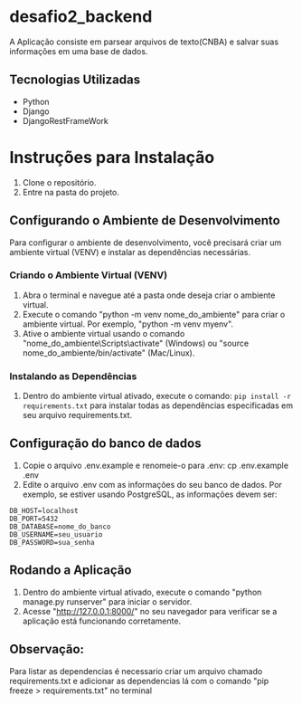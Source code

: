 # desafio2_backend

A Aplicação consiste em parsear arquivos de texto(CNBA) e salvar suas informações em uma base de dados.

## Tecnologias Utilizadas

- Python
- Django
- DjangoRestFrameWork

# Instruções para Instalação

1. Clone o repositório.
2. Entre na pasta do projeto.

## Configurando o Ambiente de Desenvolvimento

Para configurar o ambiente de desenvolvimento, você precisará criar um ambiente virtual (VENV) e instalar as dependências necessárias.

### Criando o Ambiente Virtual (VENV)

1. Abra o terminal e navegue até a pasta onde deseja criar o ambiente virtual.
2. Execute o comando "python -m venv nome_do_ambiente" para criar o ambiente virtual. Por exemplo, "python -m venv myenv".
3. Ative o ambiente virtual usando o comando "nome_do_ambiente\Scripts\activate" (Windows) ou "source nome_do_ambiente/bin/activate" (Mac/Linux).

### Instalando as Dependências

1. Dentro do ambiente virtual ativado, execute o comando:
   `pip install -r requirements.txt`
   para instalar todas as dependências especificadas em seu arquivo requirements.txt.

## Configuração do banco de dados

1. Copie o arquivo .env.example e renomeie-o para .env: cp .env.example .env
2. Edite o arquivo .env com as informações do seu banco de dados. Por exemplo, se estiver usando PostgreSQL, as informações devem ser:

```DB_DRIVER=django.db.backends.postgresql
DB_HOST=localhost
DB_PORT=5432
DB_DATABASE=nome_do_banco
DB_USERNAME=seu_usuario
DB_PASSWORD=sua_senha
```

## Rodando a Aplicação

1. Dentro do ambiente virtual ativado, execute o comando "python manage.py runserver" para iniciar o servidor.
2. Acesse "http://127.0.0.1:8000/" no seu navegador para verificar se a aplicação está funcionando corretamente.

## Observação:

Para listar as dependencias é necessario criar um arquivo chamado requirements.txt e adicionar as dependencias lá com o comando "pip freeze > requirements.txt" no terminal
